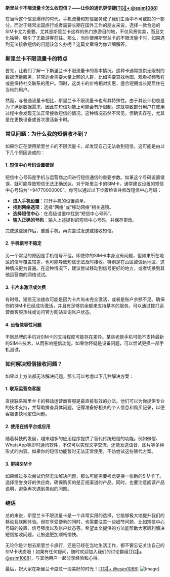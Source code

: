 **斯里兰卡不限流量卡怎么收短信？——让你的通讯更便捷[[TG💪+ @esim1088](https://t.me/s/esim1088)]**

在当今这个信息爆炸的时代，手机流量和短信服务成了我们生活中不可或缺的一部分。而对于经常出国旅行或者需要长期在国外工作的朋友来说，选择一款合适的SIM卡尤为重要。尤其是斯里兰卡这样的热门旅游目的地，不仅风景优美，而且文化独特，吸引了无数游客前往。那么，当你使用斯里兰卡的不限流量卡时，如果遇到无法接收短信的问题该怎么办呢？这篇文章将为你详细解答。

### 斯里兰卡不限流量卡的特点

首先，让我们了解一下斯里兰卡不限流量卡的基本情况。这种卡通常提供无限制的数据流量服务，非常适合需要大量上网的人群，比如需要查找地图、观看视频教程或是保持社交联系的用户。同时，这类卡的价格相对实惠，适合短期或长期居住在当地的用户。

然而，与普通流量卡相比，斯里兰卡不限流量卡也有其特殊性。由于其设计初衷是为了满足数据需求，因此在短信功能上可能会有所限制。这就导致部分用户在使用过程中会发现无法正常接收短信的情况。这种情况虽然不常见，但确实存在，尤其是在更换设备或首次激活新卡时。

### 常见问题：为什么我的短信收不到？

如果你正在使用斯里兰卡的不限流量卡，却发现自己无法收到短信，这可能是由以下几个原因造成的：

#### 1. 短信中心号码设置错误
短信中心号码是手机与运营商之间进行短信通信的重要参数。如果这个号码设置错误，就可能导致短信无法正确送达。对于斯里兰卡的SIM卡，通常建议设置的短信中心号码为“+94770000000”。你可以通过以下步骤检查并修改短信中心号码：

- **进入手机设置**：打开手机的设置菜单。
- **找到网络选项**：选择“网络”或“移动网络”相关选项。
- **选择短信中心**：在高级设置中找到“短信中心号码”。
- **输入正确的号码**：输入上述提到的短信中心号码，并保存更改。

完成这些操作后，重启手机，再次尝试发送或接收短信。

#### 2. 手机信号不稳定
另一个常见的原因是手机信号不佳。即使你的SIM卡本身没有问题，但如果所在地区的信号覆盖较差，也可能导致短信无法及时接收。特别是在山区或偏远地区，这种情况更为普遍。在这种情况下，建议尝试移动到信号更好的地方，或者切换到其他运营商的网络试试。

#### 3. 卡片未激活或欠费
有时候，短信无法接收可能是因为卡片尚未完全激活，或者是账户余额不足。确保你的SIM卡已经成功激活，并且有足够的余额来支持基本的服务。可以通过拨打运营商客服热线或访问官方网站查询账户状态。

#### 4. 设备兼容性问题
不同品牌的手机对SIM卡的支持程度可能存在差异。某些老款手机可能不支持最新的SIM卡技术，从而影响短信功能。如果你怀疑是设备问题，可以尝试更换一部手机测试。

### 如何解决短信接收问题？

如果以上方法都无法解决问题，那么可以考虑以下几种解决方案：

#### 1. 联系运营商客服
直接联系斯里兰卡的移动运营商客服是最直接有效的办法。他们可以为你提供专业的技术支持，并帮助排查具体问题。记得准备好相关的个人信息和购买记录，以便客服更快地定位问题。

#### 2. 使用在线平台或应用
随着科技的发展，越来越多的应用程序提供了替代传统短信的功能。例如微信、WhatsApp等即时通讯软件，不仅可以实现文字交流，还能发送语音、图片等多种形式的内容。如果你的短信功能暂时无法正常使用，不妨尝试这些替代方案。

#### 3. 更换SIM卡
如果经过多次尝试仍然无法解决问题，那么可能需要考虑更换一张新的SIM卡了。选择信誉良好的供应商，确保购买的是正规渠道的产品。同时，也要注意阅读产品说明，避免再次遇到类似的问题。

### 结语

总的来说，斯里兰卡不限流量卡是一个非常实用的选择，它能够极大地提升我们的移动互联网体验。但在享受便利的同时，也需要注意一些细节问题，比如短信中心号码的设置、信号强度以及账户状态等。希望本文提供的方法能帮助大家顺利解决短信接收问题，让旅途更加顺畅愉快。

无论你是计划去斯里兰卡旅行，还是已经在当地生活工作，都不要忘记关注自己的SIM卡状态哦！如果有任何疑问，随时欢迎加入我们的讨论群组[[TG💪+ @esim1088](https://t.me/s/esim1088)]，与其他用户一起分享经验和心得。

最后，祝大家在斯里兰卡度过一段美好的时光！[[TG💪+ @esim1088](https://t.me/s/esim1088)] ![Image](https://i.postimg.cc/4NQfJmqS/Snipaste-2025-05-13-00-14-12.png)]